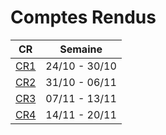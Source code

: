 # Comptes Rendus


| CR | Semaine |
|-----|-----------|
|[CR1](https://github.com/AurelienBesnier/Projet-HAI927/tree/main/docs/CRs/CR1.pdf) |  24/10 - 30/10|
|[CR2](https://github.com/AurelienBesnier/Projet-HAI927/tree/main/docs/CRs/CR2.pdf) |  31/10 - 06/11|
|[CR3](https://github.com/AurelienBesnier/Projet-HAI927/tree/main/docs/CRs/CR3.pdf) |  07/11 - 13/11|
|[CR4](https://github.com/AurelienBesnier/Projet-HAI927/tree/main/docs/CRs/CR4.pdf) |  14/11 - 20/11|
